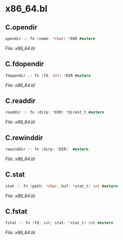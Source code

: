 
# x86_64.bl

## C.opendir

```c
opendir :: fn (name: *char) *DIR #extern
```



*File: x86_64.bl*


## C.fdopendir

```c
fdopendir :: fn (fd: int) *DIR #extern
```



*File: x86_64.bl*


## C.readdir

```c
readdir :: fn (dirp: *DIR) *dirent_t #extern
```



*File: x86_64.bl*


## C.rewinddir

```c
rewinddir :: fn (dirp: *DIR)  #extern
```



*File: x86_64.bl*


## C.stat

```c
stat :: fn (path: *char, buf: *stat_t) int #extern
```



*File: x86_64.bl*


## C.fstat

```c
fstat :: fn (fd: int, stat: *stat_t) int #extern
```



*File: x86_64.bl*

